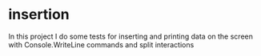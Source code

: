 # insertion
In this project I do some tests for inserting and printing data on the screen
with Console.WriteLine commands and split interactions


